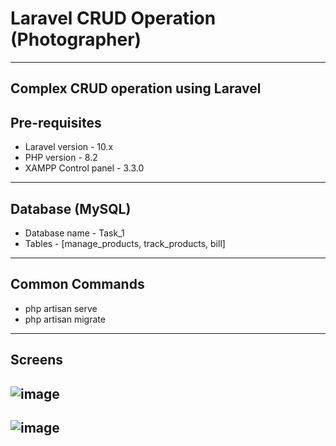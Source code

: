 # Laravel CRUD Operation (Photographer)
---
Complex CRUD operation using Laravel
---
## Pre-requisites
* Laravel version - 10.x
* PHP version - 8.2
* XAMPP Control panel - 3.3.0
 --- 
## Database (MySQL)
* Database name - Task_1
* Tables - [manage_products, track_products, bill]
---
## Common Commands 
* php artisan serve
* php artisan migrate
---
## Screens

![image](https://github.com/user-attachments/assets/2a38cd1f-fc4f-4912-967c-65f9f1aeb26a)
---
![image](https://github.com/user-attachments/assets/421154d8-f9c4-4f5a-a080-8209da75e448)
---
